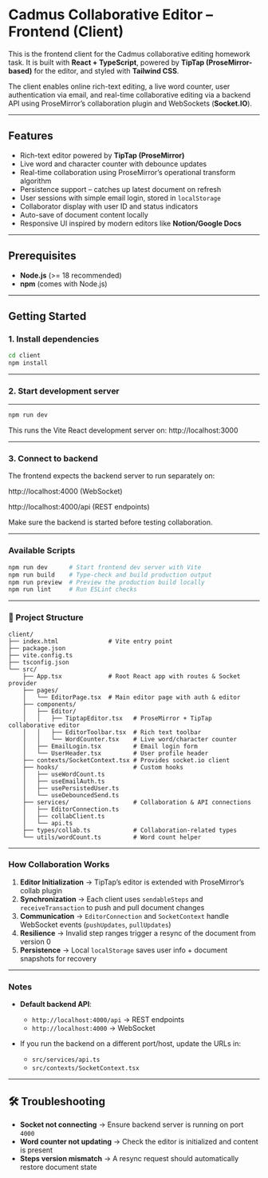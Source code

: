 # Cadmus Collaborative Editor – Frontend (Client)

This is the frontend client for the Cadmus collaborative editing homework task. It is built with **React + TypeScript**, powered by **TipTap (ProseMirror-based)** for the editor, and styled with **Tailwind CSS**.

The client enables online rich-text editing, a live word counter, user authentication via email, and real-time collaborative editing via a backend API using ProseMirror’s collaboration plugin and WebSockets (**Socket.IO**).

---

## Features

- Rich-text editor powered by **TipTap (ProseMirror)**
- Live word and character counter with debounce updates
- Real-time collaboration using ProseMirror’s operational transform algorithm
- Persistence support – catches up latest document on refresh
- User sessions with simple email login, stored in `localStorage`
- Collaborator display with user ID and status indicators
- Auto-save of document content locally
- Responsive UI inspired by modern editors like **Notion/Google Docs**

---

## Prerequisites

- **Node.js** (>= 18 recommended)  
- **npm** (comes with Node.js)

---

## Getting Started

### 1. Install dependencies

```bash
cd client
npm install
```

---

### 2. Start development server
---
```bash
npm run dev
```
This runs the Vite React development server on:
http://localhost:3000

---

### 3. Connect to backend

The frontend expects the backend server to run separately on:

http://localhost:4000 (WebSocket)

http://localhost:4000/api (REST endpoints)

Make sure the backend is started before testing collaboration.

---

### Available Scripts

```bash
npm run dev      # Start frontend dev server with Vite
npm run build    # Type-check and build production output
npm run preview  # Preview the production build locally
npm run lint     # Run ESLint checks
```
---

### 📂 Project Structure


```text
client/
├── index.html              # Vite entry point
├── package.json
├── vite.config.ts
├── tsconfig.json
└── src/
    ├── App.tsx             # Root React app with routes & Socket provider
    ├── pages/
    │   └── EditorPage.tsx  # Main editor page with auth & editor
    ├── components/
    │   ├── Editor/
    │   │   ├── TiptapEditor.tsx   # ProseMirror + TipTap collaborative editor
    │   │   ├── EditorToolbar.tsx  # Rich text toolbar
    │   │   └── WordCounter.tsx    # Live word/character counter
    │   ├── EmailLogin.tsx         # Email login form
    │   └── UserHeader.tsx         # User profile header
    ├── contexts/SocketContext.tsx # Provides socket.io client
    ├── hooks/                     # Custom hooks
    │   ├── useWordCount.ts
    │   ├── useEmailAuth.ts
    │   ├── usePersistedUser.ts
    │   └── useDebouncedSend.ts
    ├── services/                  # Collaboration & API connections
    │   ├── EditorConnection.ts
    │   ├── collabClient.ts
    │   └── api.ts
    ├── types/collab.ts            # Collaboration-related types
    └── utils/wordCount.ts         # Word count helper
```
---

### How Collaboration Works

1. **Editor Initialization** → TipTap’s editor is extended with ProseMirror’s collab plugin  
2. **Synchronization** → Each client uses `sendableSteps` and `receiveTransaction` to push and pull document changes  
3. **Communication** → `EditorConnection` and `SocketContext` handle WebSocket events (`pushUpdates`, `pullUpdates`)  
4. **Resilience** → Invalid step ranges trigger a resync of the document from version 0  
5. **Persistence** → Local `localStorage` saves user info + document snapshots for recovery  

---

### Notes

- **Default backend API**:  
  - `http://localhost:4000/api` → REST endpoints  
  - `http://localhost:4000` → WebSocket  

- If you run the backend on a different port/host, update the URLs in:  
  - `src/services/api.ts`  
  - `src/contexts/SocketContext.tsx`  

---

## 🛠️ Troubleshooting

- **Socket not connecting** → Ensure backend server is running on port `4000`  
- **Word counter not updating** → Check the editor is initialized and content is present  
- **Steps version mismatch** → A resync request should automatically restore document state  
